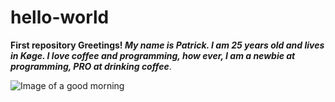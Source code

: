 # hello-world
**First repository
Greetings!
*My name is Patrick. I am 25 years old and lives in Køge.
I love coffee and programming, how ever, I am a newbie at programming, PRO at drinking coffee***.

![Image of a good morning](https://media0.giphy.com/media/13sbWMa0NGNq2A/200w.webp?cid=790b76115f8ac24dddd4b2b74615055949bca439ae3792f9&rid=200w.webp)
